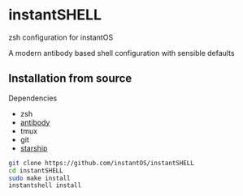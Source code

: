 # instantSHELL

zsh configuration for instantOS

A modern antibody based shell configuration with sensible defaults

## Installation from source

Dependencies
- zsh
- [antibody](https://getantibody.github.io/install/)
- tmux
- git
- [starship](https://starship.rs)

```sh
git clone https://github.com/instantOS/instantSHELL
cd instantSHELL
sudo make install
instantshell install

```


